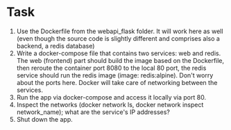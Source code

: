 # Task

1. Use the Dockerfile from the webapi_flask folder. It will work here as well (even though the source code is slightly different and comprises also a backend, a redis database)
2. Write a docker-compose file that contains two services: web and redis. The web (frontend) part should build the image based on the Dockerfile, then reroute the container port 8080 to the local 80 port, the redis service should run the redis image (image: redis:alpine). Don't worry about the ports here. Docker will take care of networking between the services.
3. Run the app via docker-compose and access it locally via port 80.
4. Inspect the networks (docker network ls, docker network inspect network_name); what are the service's IP addresses?
5. Shut down the app.